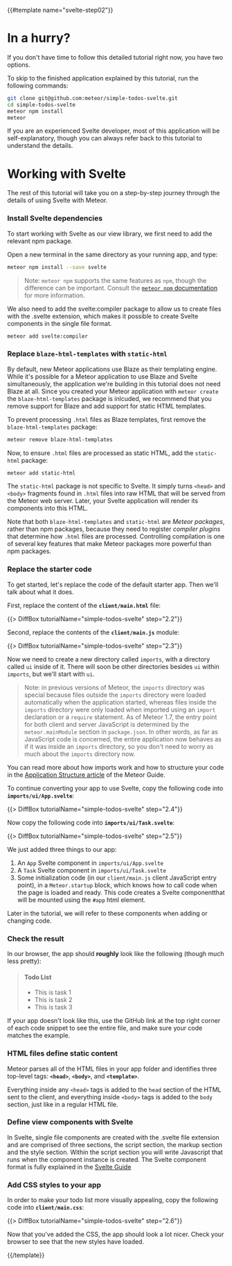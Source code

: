 {{#template name="svelte-step02"}}
# In a hurry?

If you don't have time to follow this detailed tutorial right now, you have two options.

To skip to the finished application explained by this tutorial, run the following commands:

```sh
git clone git@github.com:meteor/simple-todos-svelte.git
cd simple-todos-svelte
meteor npm install
meteor
```

If you are an experienced Svelte developer, most of this application will be self-explanatory, though you can always refer back to this tutorial to understand the details.

# Working with Svelte

The rest of this tutorial will take you on a step-by-step journey through the details of using Svelte with Meteor.

### Install Svelte dependencies

To start working with Svelte as our view library, we first need to add the relevant npm package.

Open a new terminal in the same directory as your running app, and type:

```sh
meteor npm install --save svelte
```

> Note: `meteor npm` supports the same features as `npm`, though the difference can be important. Consult the [`meteor npm` documentation](https://docs.meteor.com/commandline.html#meteornpm) for more information.

We also need to add the svelte:compiler package to allow us to create files with the .svelte extension, which makes it possible to create Svelte components in the single file format.

```sh
meteor add svelte:compiler
```

### Replace `blaze-html-templates` with `static-html`

By default, new Meteor applications use Blaze as their templating engine. While it's possible for a Meteor application to use Blaze and Svelte simultaneously, the application we're building in this tutorial does not need Blaze at all. Since you created your Meteor application with `meteor create` the `blaze-html-templates` package is inlcuded, we recommend that you remove support for Blaze and add support for static HTML templates.

To prevent processing `.html` files as Blaze templates, first remove the `blaze-html-templates` package:

```sh
meteor remove blaze-html-templates
```

Now, to ensure `.html` files are processed as static HTML, add the `static-html` package:

```sh
meteor add static-html
```

The `static-html` package is not specific to Svelte. It simply turns `<head>` and `<body>` fragments found in `.html` files into raw HTML that will be served from the Meteor web server. Later, your Svelte application will render its components into this HTML.

Note that both `blaze-html-templates` and `static-html` are _Meteor packages_, rather than npm packages, because they need to register _compiler plugins_ that determine how `.html` files are processed. Controlling compilation is one of several key features that make Meteor packages more powerful than npm packages.

### Replace the starter code

To get started, let's replace the code of the default starter app. Then we'll talk about what it does.

First, replace the content of the **`client/main.html`** file:

{{> DiffBox tutorialName="simple-todos-svelte" step="2.2"}}

Second, replace the contents of the **`client/main.js`** module:

{{> DiffBox tutorialName="simple-todos-svelte" step="2.3"}}

Now we need to create a new directory called `imports`, with a directory called `ui` inside of it. There will soon be other directories besides `ui` within `imports`, but we'll start with `ui`.

> Note: in previous versions of Meteor, the `imports` directory was special because files outside the `imports` directory were loaded automatically when the application started, whereas files inside the `imports` directory were only loaded when imported using an `import` declaration or a `require` statement. As of Meteor 1.7, the entry point for both client and server JavaScript is determined by the `meteor.mainModule` section in `package.json`. In other words, as far as JavaScript code is concerned, the entire application now behaves as if it was inside an `imports` directory, so you don't need to worry as much about the `imports` directory now.

You can read more about how imports work and how to structure your code in the [Application Structure article](http://guide.meteor.com/structure.html) of the Meteor Guide.

To continue converting your app to use Svelte, copy the following code into **`imports/ui/App.svelte`**:

{{> DiffBox tutorialName="simple-todos-svelte" step="2.4"}}

Now copy the following code into **`imports/ui/Task.svelte`**:

{{> DiffBox tutorialName="simple-todos-svelte" step="2.5"}}

We just added three things to our app:

1. An `App` Svelte component in `imports/ui/App.svelte`
2. A `Task` Svelte component in `imports/ui/Task.svelte`
3. Some initialization code (in our `client/main.js` client JavaScript entry point), in a `Meteor.startup` block, which knows how to call code when the page is loaded and ready. This code creates a Svelte componentthat will be mounted using the `#app` html element.

Later in the tutorial, we will refer to these components when adding or changing code.

### Check the result

In our browser, the app should **roughly** look like the following (though much less pretty):

> #### Todo List
>
> - This is task 1
> - This is task 2
> - This is task 3

If your app doesn't look like this, use the GitHub link at the top right corner of each code snippet to see the entire file, and make sure your code matches the example.

### HTML files define static content

Meteor parses all of the HTML files in your app folder and identifies three top-level tags: **`<head>`**, **`<body>`**, and **`<template>`**.

Everything inside any `<head>` tags is added to the `head` section of the HTML sent to the client, and everything inside `<body>` tags is added to the `body` section, just like in a regular HTML file.

### Define view components with Svelte

In Svelte, single file components are created with the .svelte file extension and are comprised of three sections, the script section, the markup section and the style section. Within the script section you will write Javascript that runs when the component instance is created. The Svelte component format is fully explained in the  [Svelte Guide](https://svelte.dev/docs#Component_format)

### Add CSS styles to your app

In order to make your todo list more visually appealing, copy the following code into **`client/main.css`**:

{{> DiffBox tutorialName="simple-todos-svelte" step="2.6"}}

Now that you've added the CSS, the app should look a lot nicer. Check your browser to see that the new styles have loaded.

{{/template}}
